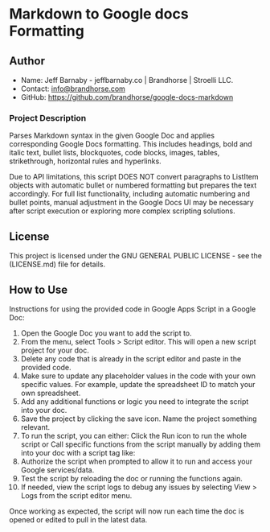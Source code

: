 # Markdown to Google docs Formatting

## Author
- Name: Jeff Barnaby - jeffbarnaby.co | Brandhorse | Stroelli LLC.
- Contact: info@brandhorse.com
- GitHub: https://github.com/brandhorse/google-docs-markdown

### Project Description
 Parses Markdown syntax in the given Google Doc and applies corresponding Google Docs formatting. This includes headings, bold and italic text, bullet lists, blockquotes, code blocks, images, tables, strikethrough, horizontal rules and hyperlinks.

 Due to API limitations, this script DOES NOT convert paragraphs to ListItem objects with automatic bullet or numbered formatting but prepares the text accordingly. For full list functionality, including automatic numbering and bullet points, manual adjustment in the Google Docs UI may be necessary after script execution or exploring more complex scripting solutions.

## License
This project is licensed under the GNU GENERAL PUBLIC LICENSE - see the (LICENSE.md) file for details.


## How to Use
Instructions for using the provided code in Google Apps Script in a Google Doc:

1. Open the Google Doc you want to add the script to.
2. From the menu, select Tools > Script editor. This will open a new script project for your doc.
3. Delete any code that is already in the script editor and paste in the provided code.
4. Make sure to update any placeholder values in the code with your own specific values. For example, update the spreadsheet ID to match your own spreadsheet.
5. Add any additional functions or logic you need to integrate the script into your doc.
6. Save the project by clicking the save icon. Name the project something relevant.
7. To run the script, you can either: Click the Run icon to run the whole script or Call specific functions from the script manually by adding them into your doc with a script tag like: <?= myFunction() ?>
8. Authorize the script when prompted to allow it to run and access your Google services/data.
9. Test the script by reloading the doc or running the functions again.
10. If needed, view the script logs to debug any issues by selecting View > Logs from the script editor menu.

Once working as expected, the script will now run each time the doc is opened or edited to pull in the latest data.
